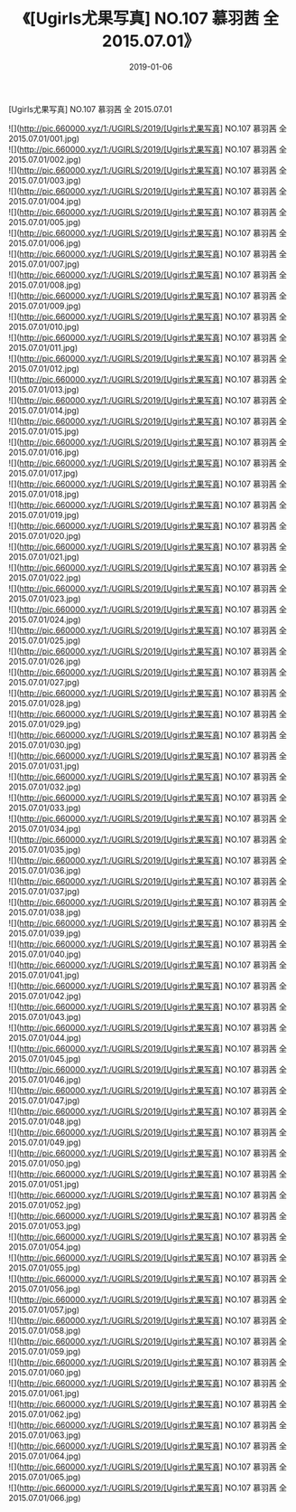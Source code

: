 ﻿---
layout: post
title:  《[Ugirls尤果写真] NO.107 慕羽茜 全 2015.07.01》
date:   2019-01-06
img: http://pic.660000.xyz/1:/UGIRLS/2019/[Ugirls尤果写真] NO.107 慕羽茜 全 2015.07.01/000.jpg
categories: [美女, 清纯, 唯美]
---

[Ugirls尤果写真] NO.107 慕羽茜 全 2015.07.01

 ![](http://pic.660000.xyz/1:/UGIRLS/2019/[Ugirls尤果写真] NO.107 慕羽茜 全 2015.07.01/001.jpg) <br>![](http://pic.660000.xyz/1:/UGIRLS/2019/[Ugirls尤果写真] NO.107 慕羽茜 全 2015.07.01/002.jpg) <br>![](http://pic.660000.xyz/1:/UGIRLS/2019/[Ugirls尤果写真] NO.107 慕羽茜 全 2015.07.01/003.jpg) <br>![](http://pic.660000.xyz/1:/UGIRLS/2019/[Ugirls尤果写真] NO.107 慕羽茜 全 2015.07.01/004.jpg) <br>![](http://pic.660000.xyz/1:/UGIRLS/2019/[Ugirls尤果写真] NO.107 慕羽茜 全 2015.07.01/005.jpg) <br>![](http://pic.660000.xyz/1:/UGIRLS/2019/[Ugirls尤果写真] NO.107 慕羽茜 全 2015.07.01/006.jpg) <br>![](http://pic.660000.xyz/1:/UGIRLS/2019/[Ugirls尤果写真] NO.107 慕羽茜 全 2015.07.01/007.jpg) <br>![](http://pic.660000.xyz/1:/UGIRLS/2019/[Ugirls尤果写真] NO.107 慕羽茜 全 2015.07.01/008.jpg) <br>![](http://pic.660000.xyz/1:/UGIRLS/2019/[Ugirls尤果写真] NO.107 慕羽茜 全 2015.07.01/009.jpg) <br>![](http://pic.660000.xyz/1:/UGIRLS/2019/[Ugirls尤果写真] NO.107 慕羽茜 全 2015.07.01/010.jpg) <br>![](http://pic.660000.xyz/1:/UGIRLS/2019/[Ugirls尤果写真] NO.107 慕羽茜 全 2015.07.01/011.jpg) <br>![](http://pic.660000.xyz/1:/UGIRLS/2019/[Ugirls尤果写真] NO.107 慕羽茜 全 2015.07.01/012.jpg) <br>![](http://pic.660000.xyz/1:/UGIRLS/2019/[Ugirls尤果写真] NO.107 慕羽茜 全 2015.07.01/013.jpg) <br>![](http://pic.660000.xyz/1:/UGIRLS/2019/[Ugirls尤果写真] NO.107 慕羽茜 全 2015.07.01/014.jpg) <br>![](http://pic.660000.xyz/1:/UGIRLS/2019/[Ugirls尤果写真] NO.107 慕羽茜 全 2015.07.01/015.jpg) <br>![](http://pic.660000.xyz/1:/UGIRLS/2019/[Ugirls尤果写真] NO.107 慕羽茜 全 2015.07.01/016.jpg) <br>![](http://pic.660000.xyz/1:/UGIRLS/2019/[Ugirls尤果写真] NO.107 慕羽茜 全 2015.07.01/017.jpg) <br>![](http://pic.660000.xyz/1:/UGIRLS/2019/[Ugirls尤果写真] NO.107 慕羽茜 全 2015.07.01/018.jpg) <br>![](http://pic.660000.xyz/1:/UGIRLS/2019/[Ugirls尤果写真] NO.107 慕羽茜 全 2015.07.01/019.jpg) <br>![](http://pic.660000.xyz/1:/UGIRLS/2019/[Ugirls尤果写真] NO.107 慕羽茜 全 2015.07.01/020.jpg) <br>![](http://pic.660000.xyz/1:/UGIRLS/2019/[Ugirls尤果写真] NO.107 慕羽茜 全 2015.07.01/021.jpg) <br>![](http://pic.660000.xyz/1:/UGIRLS/2019/[Ugirls尤果写真] NO.107 慕羽茜 全 2015.07.01/022.jpg) <br>![](http://pic.660000.xyz/1:/UGIRLS/2019/[Ugirls尤果写真] NO.107 慕羽茜 全 2015.07.01/023.jpg) <br>![](http://pic.660000.xyz/1:/UGIRLS/2019/[Ugirls尤果写真] NO.107 慕羽茜 全 2015.07.01/024.jpg) <br>![](http://pic.660000.xyz/1:/UGIRLS/2019/[Ugirls尤果写真] NO.107 慕羽茜 全 2015.07.01/025.jpg) <br>![](http://pic.660000.xyz/1:/UGIRLS/2019/[Ugirls尤果写真] NO.107 慕羽茜 全 2015.07.01/026.jpg) <br>![](http://pic.660000.xyz/1:/UGIRLS/2019/[Ugirls尤果写真] NO.107 慕羽茜 全 2015.07.01/027.jpg) <br>![](http://pic.660000.xyz/1:/UGIRLS/2019/[Ugirls尤果写真] NO.107 慕羽茜 全 2015.07.01/028.jpg) <br>![](http://pic.660000.xyz/1:/UGIRLS/2019/[Ugirls尤果写真] NO.107 慕羽茜 全 2015.07.01/029.jpg) <br>![](http://pic.660000.xyz/1:/UGIRLS/2019/[Ugirls尤果写真] NO.107 慕羽茜 全 2015.07.01/030.jpg) <br>![](http://pic.660000.xyz/1:/UGIRLS/2019/[Ugirls尤果写真] NO.107 慕羽茜 全 2015.07.01/031.jpg) <br>![](http://pic.660000.xyz/1:/UGIRLS/2019/[Ugirls尤果写真] NO.107 慕羽茜 全 2015.07.01/032.jpg) <br>![](http://pic.660000.xyz/1:/UGIRLS/2019/[Ugirls尤果写真] NO.107 慕羽茜 全 2015.07.01/033.jpg) <br>![](http://pic.660000.xyz/1:/UGIRLS/2019/[Ugirls尤果写真] NO.107 慕羽茜 全 2015.07.01/034.jpg) <br>![](http://pic.660000.xyz/1:/UGIRLS/2019/[Ugirls尤果写真] NO.107 慕羽茜 全 2015.07.01/035.jpg) <br>![](http://pic.660000.xyz/1:/UGIRLS/2019/[Ugirls尤果写真] NO.107 慕羽茜 全 2015.07.01/036.jpg) <br>![](http://pic.660000.xyz/1:/UGIRLS/2019/[Ugirls尤果写真] NO.107 慕羽茜 全 2015.07.01/037.jpg) <br>![](http://pic.660000.xyz/1:/UGIRLS/2019/[Ugirls尤果写真] NO.107 慕羽茜 全 2015.07.01/038.jpg) <br>![](http://pic.660000.xyz/1:/UGIRLS/2019/[Ugirls尤果写真] NO.107 慕羽茜 全 2015.07.01/039.jpg) <br>![](http://pic.660000.xyz/1:/UGIRLS/2019/[Ugirls尤果写真] NO.107 慕羽茜 全 2015.07.01/040.jpg) <br>![](http://pic.660000.xyz/1:/UGIRLS/2019/[Ugirls尤果写真] NO.107 慕羽茜 全 2015.07.01/041.jpg) <br>![](http://pic.660000.xyz/1:/UGIRLS/2019/[Ugirls尤果写真] NO.107 慕羽茜 全 2015.07.01/042.jpg) <br>![](http://pic.660000.xyz/1:/UGIRLS/2019/[Ugirls尤果写真] NO.107 慕羽茜 全 2015.07.01/043.jpg) <br>![](http://pic.660000.xyz/1:/UGIRLS/2019/[Ugirls尤果写真] NO.107 慕羽茜 全 2015.07.01/044.jpg) <br>![](http://pic.660000.xyz/1:/UGIRLS/2019/[Ugirls尤果写真] NO.107 慕羽茜 全 2015.07.01/045.jpg) <br>![](http://pic.660000.xyz/1:/UGIRLS/2019/[Ugirls尤果写真] NO.107 慕羽茜 全 2015.07.01/046.jpg) <br>![](http://pic.660000.xyz/1:/UGIRLS/2019/[Ugirls尤果写真] NO.107 慕羽茜 全 2015.07.01/047.jpg) <br>![](http://pic.660000.xyz/1:/UGIRLS/2019/[Ugirls尤果写真] NO.107 慕羽茜 全 2015.07.01/048.jpg) <br>![](http://pic.660000.xyz/1:/UGIRLS/2019/[Ugirls尤果写真] NO.107 慕羽茜 全 2015.07.01/049.jpg) <br>![](http://pic.660000.xyz/1:/UGIRLS/2019/[Ugirls尤果写真] NO.107 慕羽茜 全 2015.07.01/050.jpg) <br>![](http://pic.660000.xyz/1:/UGIRLS/2019/[Ugirls尤果写真] NO.107 慕羽茜 全 2015.07.01/051.jpg) <br>![](http://pic.660000.xyz/1:/UGIRLS/2019/[Ugirls尤果写真] NO.107 慕羽茜 全 2015.07.01/052.jpg) <br>![](http://pic.660000.xyz/1:/UGIRLS/2019/[Ugirls尤果写真] NO.107 慕羽茜 全 2015.07.01/053.jpg) <br>![](http://pic.660000.xyz/1:/UGIRLS/2019/[Ugirls尤果写真] NO.107 慕羽茜 全 2015.07.01/054.jpg) <br>![](http://pic.660000.xyz/1:/UGIRLS/2019/[Ugirls尤果写真] NO.107 慕羽茜 全 2015.07.01/055.jpg) <br>![](http://pic.660000.xyz/1:/UGIRLS/2019/[Ugirls尤果写真] NO.107 慕羽茜 全 2015.07.01/056.jpg) <br>![](http://pic.660000.xyz/1:/UGIRLS/2019/[Ugirls尤果写真] NO.107 慕羽茜 全 2015.07.01/057.jpg) <br>![](http://pic.660000.xyz/1:/UGIRLS/2019/[Ugirls尤果写真] NO.107 慕羽茜 全 2015.07.01/058.jpg) <br>![](http://pic.660000.xyz/1:/UGIRLS/2019/[Ugirls尤果写真] NO.107 慕羽茜 全 2015.07.01/059.jpg) <br>![](http://pic.660000.xyz/1:/UGIRLS/2019/[Ugirls尤果写真] NO.107 慕羽茜 全 2015.07.01/060.jpg) <br>![](http://pic.660000.xyz/1:/UGIRLS/2019/[Ugirls尤果写真] NO.107 慕羽茜 全 2015.07.01/061.jpg) <br>![](http://pic.660000.xyz/1:/UGIRLS/2019/[Ugirls尤果写真] NO.107 慕羽茜 全 2015.07.01/062.jpg) <br>![](http://pic.660000.xyz/1:/UGIRLS/2019/[Ugirls尤果写真] NO.107 慕羽茜 全 2015.07.01/063.jpg) <br>![](http://pic.660000.xyz/1:/UGIRLS/2019/[Ugirls尤果写真] NO.107 慕羽茜 全 2015.07.01/064.jpg) <br>![](http://pic.660000.xyz/1:/UGIRLS/2019/[Ugirls尤果写真] NO.107 慕羽茜 全 2015.07.01/065.jpg) <br>![](http://pic.660000.xyz/1:/UGIRLS/2019/[Ugirls尤果写真] NO.107 慕羽茜 全 2015.07.01/066.jpg) <br>